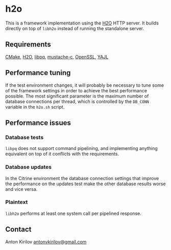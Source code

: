 # h2o

This is a framework implementation using the [H2O](https://h2o.examp1e.net) HTTP server. It builds directly on top of `libh2o` instead of running the standalone server.

## Requirements

[CMake](https://cmake.org), [H2O](https://h2o.examp1e.net), [libpq](https://www.postgresql.org), [mustache-c](https://github.com/x86-64/mustache-c), [OpenSSL](https://www.openssl.org), [YAJL](https://lloyd.github.io/yajl)

## Performance tuning

If the test environment changes, it will probably be necessary to tune some of the framework settings in order to achieve the best performance possible. The most significant parameter is the maximum number of database connections per thread, which is controlled by the `DB_CONN` variable in the `h2o.sh` script.

## Performance issues

### Database tests

`libpq` does not support command pipelining, and implementing anything equivalent on top of it conflicts with the requirements.

### Database updates

In the Citrine environment the database connection settings that improve the performance on the updates test make the other database results worse and vice versa.

### Plaintext

`libh2o` performs at least one system call per pipelined response.

## Contact

Anton Kirilov <antonvkirilov@gmail.com>

